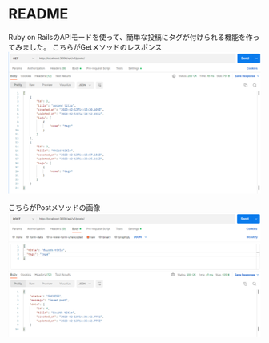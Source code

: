 # README

Ruby on RailsのAPIモードを使って、簡単な投稿にタグが付けられる機能を作ってみました。
こちらがGetメソッドのレスポンス
![](images/rails_get_tag.png)

こちらがPostメソッドの画像
![](images/rails_post_tag.png)